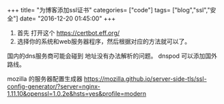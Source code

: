 +++
title= "为博客添加ssl证书"
categories= ["code"]
tags= ["blog","ssl","安全"]
date= "2016-12-20 01:45:00"
+++

1. 首先 打开这个 https://certbot.eff.org/
2. 选择你的系统和web服务器程序，然后根据对应的方法就可以了。

国内的dns服务商可能会碰到 地址没有办法解析的问题。
dnspod 可以添加国外路线。

mozilla 的服务器配置生成器
https://mozilla.github.io/server-side-tls/ssl-config-generator/?server=nginx-1.11.10&openssl=1.0.2e&hsts=yes&profile=modern
